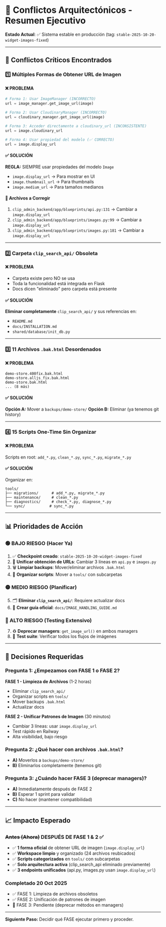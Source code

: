 # 🎯 Conflictos Arquitectónicos - Resumen Ejecutivo

**Estado Actual**: ✅ Sistema estable en producción (tag: `stable-2025-10-20-widget-images-fixed`)

---

## 🔴 Conflictos Críticos Encontrados

### 1️⃣ **Múltiples Formas de Obtener URL de Imagen**

#### ❌ PROBLEMA
```python
# Forma 1: Usar ImageManager (INCORRECTO)
url = image_manager.get_image_url(image)

# Forma 2: Usar CloudinaryManager (INCORRECTO)
url = cloudinary_manager.get_image_url(image)

# Forma 3: Acceder directamente a cloudinary_url (INCONSISTENTE)
url = image.cloudinary_url

# Forma 4: Usar propiedad del modelo (✅ CORRECTO)
url = image.display_url
```

#### ✅ SOLUCIÓN
**REGLA:** SIEMPRE usar propiedades del modelo `Image`
- `image.display_url` → Para mostrar en UI
- `image.thumbnail_url` → Para thumbnails
- `image.medium_url` → Para tamaños medianos

#### 📍 Archivos a Corregir
1. `clip_admin_backend/app/blueprints/api.py:131` → Cambiar a `image.display_url`
2. `clip_admin_backend/app/blueprints/images.py:99` → Cambiar a `image.display_url`
3. `clip_admin_backend/app/blueprints/images.py:181` → Cambiar a `image.display_url`

---

### 2️⃣ **Carpeta `clip_search_api/` Obsoleta**

#### ❌ PROBLEMA
- Carpeta existe pero NO se usa
- Toda la funcionalidad está integrada en Flask
- Docs dicen "eliminado" pero carpeta está presente

#### ✅ SOLUCIÓN
**Eliminar completamente** `clip_search_api/` y sus referencias en:
- `README.md`
- `docs/INSTALLATION.md`
- `shared/database/init_db.py`

---

### 3️⃣ **11 Archivos `.bak.html` Desordenados**

#### ❌ PROBLEMA
```
demo-store.400fix.bak.html
demo-store.alljs_fix.bak.html
demo-store.bak.html
... (8 más)
```

#### ✅ SOLUCIÓN
**Opción A:** Mover a `backups/demo-store/`
**Opción B:** Eliminar (ya tenemos git history)

---

### 4️⃣ **15 Scripts One-Time Sin Organizar**

#### ❌ PROBLEMA
Scripts en root: `add_*.py`, `clean_*.py`, `sync_*.py`, `migrate_*.py`

#### ✅ SOLUCIÓN
Organizar en:
```
tools/
├── migrations/      # add_*.py, migrate_*.py
├── maintenance/     # clean_*.py
├── diagnostics/     # check_*.py, diagnose_*.py
└── sync/           # sync_*.py
```

---

## 📊 Prioridades de Acción

### 🟢 BAJO RIESGO (Hacer Ya)
1. ✅ **Checkpoint creado**: `stable-2025-10-20-widget-images-fixed`
2. 📝 **Unificar obtención de URLs**: Cambiar 3 líneas en `api.py` e `images.py`
3. 🗑️ **Limpiar backups**: Mover/eliminar archivos `.bak.html`
4. 📁 **Organizar scripts**: Mover a `tools/` con subcarpetas

### 🟡 MEDIO RIESGO (Planificar)
5. 🗂️ **Eliminar `clip_search_api/`**: Requiere actualizar docs
6. 📖 **Crear guía oficial**: `docs/IMAGE_HANDLING_GUIDE.md`

### 🔴 ALTO RIESGO (Testing Extensivo)
7. ♻️ **Deprecar managers**: `get_image_url()` en ambos managers
8. 🧪 **Test suite**: Verificar todos los flujos de imágenes

---

## 🎯 Decisiones Requeridas

### Pregunta 1: ¿Empezamos con FASE 1 o FASE 2?

**FASE 1 - Limpieza de Archivos** (1-2 horas)
- Eliminar `clip_search_api/`
- Organizar scripts en `tools/`
- Mover backups `.bak.html`
- Actualizar docs

**FASE 2 - Unificar Patrones de Imagen** (30 minutos)
- Cambiar 3 líneas: usar `image.display_url`
- Test rápido en Railway
- Alta visibilidad, bajo riesgo

### Pregunta 2: ¿Qué hacer con archivos `.bak.html`?
- **A)** Moverlos a `backups/demo-store/`
- **B)** Eliminarlos completamente (tenemos git)

### Pregunta 3: ¿Cuándo hacer FASE 3 (deprecar managers)?
- **A)** Inmediatamente después de FASE 2
- **B)** Esperar 1 sprint para validar
- **C)** No hacer (mantener compatibilidad)

---

## 📈 Impacto Esperado

### ~~Antes (Ahora)~~ **DESPUÉS DE FASE 1 & 2** ✅
- ✅ **1 forma oficial** de obtener URL de imagen (`image.display_url`)
- ✅ **Workspace limpio** y organizado (24 archivos reubicados)
- ✅ **Scripts categorizados** en `tools/` con subcarpetas
- ✅ **Solo arquitectura activa** (clip_search_api eliminado previamente)
- ✅ **3 endpoints unificados** (api.py, images.py usan `image.display_url`)

### Completado 20 Oct 2025
- ✅ FASE 1: Limpieza de archivos obsoletos
- ✅ FASE 2: Unificación de patrones de imagen
- 🔄 FASE 3: Pendiente (deprecar métodos en managers)

---

**Siguiente Paso:** Decidir qué FASE ejecutar primero y proceder.
